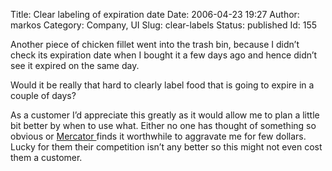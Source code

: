 Title: Clear labeling of expiration date
Date: 2006-04-23 19:27
Author: markos
Category: Company, UI
Slug: clear-labels
Status: published
Id: 155

<div>
 <p>
  Another piece of chicken fillet went into the trash bin, because I didn’t check its expiration date when I bought it a few days ago and hence didn’t see it expired on the same day.
 </p>
 <p>
  Would it be really that hard to clearly label food that is going to expire in a couple of days?
 </p>
 <p>
  As a customer I’d appreciate this greatly as it would allow me to plan a little bit better by when to use what. Either no one has thought of something so obvious or
  <a href="http://www.mercator.si" rel="nofollow">
   Mercator
  </a>
  finds it worthwhile to aggravate me for few dollars. Lucky for them their competition isn’t any better so this might not even cost them a customer.
 </p>
</div>
